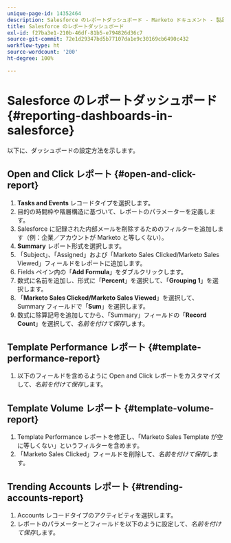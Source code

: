 ```yaml
---
unique-page-id: 14352464
description: Salesforce のレポートダッシュボード - Marketo ドキュメント - 製品ドキュメント
title: Salesforce のレポートダッシュボード
exl-id: f27ba3e1-210b-46df-81b5-e794826d36c7
source-git-commit: 72e1d29347bd5b77107da1e9c30169cb6490c432
workflow-type: ht
source-wordcount: '200'
ht-degree: 100%

---
```


# Salesforce のレポートダッシュボード {#reporting-dashboards-in-salesforce}

以下に、ダッシュボードの設定方法を示します。

## Open and Click レポート {#open-and-click-report}

1. **Tasks and Events** レコードタイプを選択します。
1. 目的の時間枠や階層構造に基づいて、レポートのパラメーターを定義します。
1. Salesforce に記録された内部メールを削除するためのフィルターを追加します（例：企業／アカウントが Marketo と等しくない）。
1. **Summary** レポート形式を選択します。
1. 「Subject」、「Assigned」および「Marketo Sales Clicked/Marketo Sales Viewed」フィールドをレポートに追加します。
1. Fields ペイン内の「**Add Formula**」をダブルクリックします。
1. 数式に名前を追加し、形式に「**Percent**」を選択して、「**Grouping 1**」を選択します。
1. 「**Marketo Sales Clicked/Marketo Sales Viewed**」を選択して、Summary フィールドで「**Sum**」を選択します。
1. 数式に除算記号を追加してから、「Summary」フィールドの「**Record Count**」を選択して、_名前を付けて保存_&#x200B;します。

## Template Performance レポート {#template-performance-report}

1. 以下のフィールドを含めるように Open and Click レポートをカスタマイズして、_名前を付けて保存_&#x200B;します。

## Template Volume レポート {#template-volume-report}

1. Template Performance レポートを修正し、「Marketo Sales Template が空に等しくない」というフィルターを含めます。
1. 「Marketo Sales Clicked」フィールドを削除して、_名前を付けて保存_&#x200B;します。

## Trending Accounts レポート {#trending-accounts-report}

1. Accounts レコードタイプのアクティビティを選択します。
1. レポートのパラメーターとフィールドを以下のように設定して、_名前を付けて保存_&#x200B;します。

